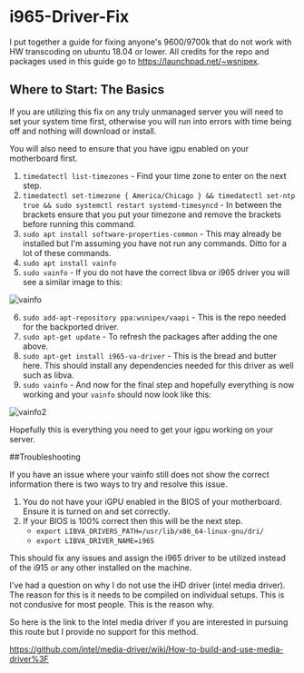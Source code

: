 # i965-Driver-Fix
I put together a guide for fixing anyone's 9600/9700k that do not work with HW transcoding on ubuntu 18.04 or lower. All credits for the repo and packages used in this guide go to https://launchpad.net/~wsnipex.

## Where to Start: The Basics

If you are utilizing this fix on any truly unmanaged server you will need to set your system time first, otherwise you will run into errors with time being off and nothing will download or install.

You will also need to ensure that you have igpu enabled on your motherboard first.

1. `timedatectl list-timezones` - Find your time zone to enter on the next step.
2. `timedatectl set-timezone { America/Chicago } && timedatectl set-ntp true && sudo systemctl restart systemd-timesyncd` - In between the brackets ensure that you put your timezone and remove the brackets before running this command.
3. `sudo apt install software-properties-common` - This may already be installed but I'm assuming you have not run any commands. Ditto for a lot of these commands.
4. `sudo apt install vainfo` 
5. `sudo vainfo` - If you do not have the correct libva or i965 driver you will see a similar image to this: 

![vainfo](https://i.imgur.com/BBYmXaT.png)

6. `sudo add-apt-repository ppa:wsnipex/vaapi` - This is the repo needed for the backported driver.
7. `sudo apt-get update` - To refresh the packages after adding the one above.
8. `sudo apt-get install i965-va-driver` - This is the bread and butter here. This should install any dependencies needed for this driver as well such as libva. 
9. `sudo vainfo` - And now for the final step and hopefully everything is now working and your `vainfo` should now look like this: 

![vainfo2](https://i.imgur.com/rmADp1t.png)

Hopefully this is everything you need to get your igpu working on your server.

##Troubleshooting

If you have an issue where your vainfo still does not show the correct information there is two ways to try and resolve this issue.

1. You do not have your iGPU enabled in the BIOS of your motherboard. Ensure it is turned on and set correctly.
2. If your BIOS is 100% correct then this will be the next step.
   - `export LIBVA_DRIVERS_PATH=/usr/lib/x86_64-linux-gnu/dri/`
   - `export LIBVA_DRIVER_NAME=i965`

This should fix any issues and assign the i965 driver to be utilized instead of the i915 or any other installed on the machine.

I've had a question on why I do not use the iHD driver (intel media driver). The reason for this is it needs to be compiled on individual setups. This is not condusive for most people. This is the reason why.

So here is the link to the Intel media driver if you are interested in pursuing this route but I provide no support for this method.


https://github.com/intel/media-driver/wiki/How-to-build-and-use-media-driver%3F
